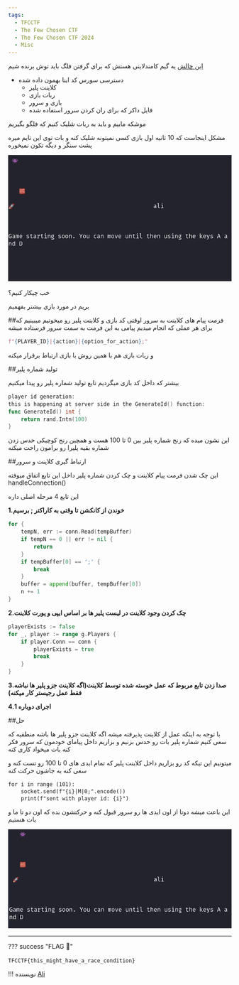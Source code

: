 ```yaml
---
tags:
  - TFCCTF
  - The Few Chosen CTF
  - The Few Chosen CTF 2024
  - Misc
---
```



   [این چالش](bad-invaders-files/bad_invaders.zip) یه گیم کامندلاینی هستش که برای گرفتن فلگ باید توش برنده شیم

* دسترسی سورس کد اینا بهمون داده شده
	* کلاینت پلیر
	* ربات بازی
	* بازی و سرور
	* فایل داکر که برای ران کردن سرور استفاده شده

موشکه ماییم و باید به ربات شلیک کنیم که فلگو بگیریم

مشکل اینجاست که 10 ثانیه اول بازی کسی نمیتونه شلیک کنه و بات توی این تایم میره پشت سنگر و دیگه تکون نمیخوره

![a terminal screen showing a rocket moving at the bottom, a brick at the middle and a bug at top moving to middle and hiding behind the brick](bad-invaders-files/gif/game.gif "game view")


خب چیکار کنیم؟

بریم در مورد بازی بیشتر بفهمیم

##فرمت پیام های کلاینت به سرور
اوقتی کد بازی و کلاینت پلیر رو میخونیم میبینیم که برای هر عملی که انجام میدیم پیامی به این فرمت به سمت سرور فرستاده میشه

```python
f"{PLAYER_ID}|{action}|{option_for_action};"
```

و ربات بازی هم با همین روش با بازی ارتباط برقرار میکنه

##تولید شماره پلیر

بیشتر که داخل کد بازی میگردیم تابع تولید شماره پلیر رو پیدا میکنیم

```go
player id generation:
this is happening at server side in the GenerateId() function:
func GenerateId() int {
	return rand.Intn(100)
}
```

این نشون میده که رنج شماره پلیر بین 0 تا 100 هست و همچین رنج کوچیکی حدس زدن شماره بقیه پلیرا رو برامون راحت میکنه

##ارتباط گیری کلاینت و سرور

این چک شدن فرمت پیام کلاینت و چک کردن شماره پلیر داخل این تابع اتفاق میوفته
handleConnection()

این تابع 4 مرحله اصلی داره

**1.خوندن از کانکشن تا وقتی به کاراکتر ; برسیم**

```go
for {
	tempN, err := conn.Read(tempBuffer)
	if tempN == 0 || err != nil {
		return
	}
	if tempBuffer[0] == ';' {
		break
	}
	buffer = append(buffer, tempBuffer[0])
	n += 1
}
```

**2.چک کردن وجود کلاینت در لیست پلیر ها بر اساس ایپی و پورت کلاینت**
```go
playerExists := false
for _, player := range g.Players {
	if player.Conn == conn {
		playerExists = true
		break
	}
}
```

**3.صدا زدن تابع مربوط که عمل خوسته شده توسط کلاینت(اگه کلاینت جزو پلیر ها نباشه فقط عمل رجیستر کار میکنه)**

**4.اجرای دوباره 1**


##حل

با توجه به اینکه عمل از کلاینت پذیرفته میشه اگه کلاینت جزو پلیر ها باشه منطقیه که سعی کنیم شماره پلیر بات رو حدس بزنیم و بزاریم داخل پیامای خودمون که سرور فکر کنه بات میخواد کاری کنه

میتونیم این تیکه کد رو بزاریم داخل کلاینت پلیر که تمام ایدی های 0 تا 100 رو تست کنه و سعی کنه به جاشون حرکت کنه

```python3
for i in range (101):
	socket.send(f"{i}|M|0;".encode())
	print(f"sent with player id: {i}")
```

 این باعث میشه دوتا از اون ایدی ها رو سرور قبول کنه و حرکتشون بده که اون دو تا ما و بات هستیم

![a terminal screen showing a rocket at the bottom, a brick at the middle and a bug at top and suddenly rocket and bug move one block to the right, then rocket moves in front of bug and terminal shows message indicating the flag should be shown](bad-invaders-files/gif/solution.gif "game view")

---
??? success "FLAG :triangular_flag_on_post:"
    <div dir="ltr">`TFCCTF{this_might_have_a_race_condition}`</div>


!!! نویسنده
    [Ali](https://github.com/AliGhaffarian)